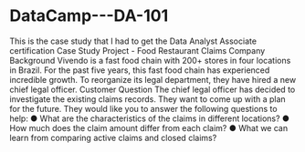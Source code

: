 # DataCamp---DA-101
This is the case study that I had to get the Data Analyst Associate certification
Case Study Project - Food Restaurant Claims Company Background Vivendo is a fast food chain with 200+ stores in four locations in Brazil. For the past five years, this fast food chain has experienced incredible growth. To reorganize its legal department, they have hired a new chief legal officer. Customer Question The chief legal officer has decided to investigate the existing claims records. They want to come up with a plan for the future. They would like you to answer the following questions to help: ● What are the characteristics of the claims in different locations? ● How much does the claim amount differ from each claim? ● What we can learn from comparing active claims and closed claims?
